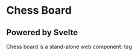 # Chess Board

## Powered by Svelte

Chess board is a stand-alone web component: <chess-board> tag


